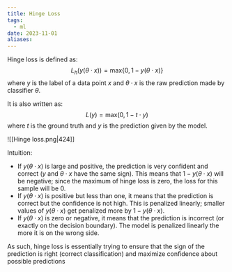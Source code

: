 ```yaml
---
title: Hinge Loss
tags:
  - ml
date: 2023-11-01
aliases:
---
```

Hinge loss is defined as:
$$
L_{h}(y(\theta \cdot x)) = \mathrm{max}\{ 0, 1-y(\theta \cdot x) \}
$$
where $y$ is the label of a data point $x$ and $\theta \cdot x$ is the raw prediction made by classifier $\theta$. 

It is also written as:
$$
L(y) = \mathrm{max}(0, 1-t\cdot y)
$$
where $t$ is the ground truth and $y$ is the prediction given by the model.



![[Hinge loss.png|424]]

Intuition:
- If $y(\theta \cdot x)$ is large and positive, the prediction is very confident and correct ($y$ and $\theta\cdot x$ have the same sign). This means that $1-y(\theta \cdot x)$ will be negative; since the maximum of hinge loss is zero, the loss for this sample will be $0$.
- If $y(\theta \cdot x)$ is positive but less than one, it means that the prediction is correct but the confidence is not high. This is penalized linearly; smaller values of $y(\theta\cdot x)$ get penalized more by $1-y(\theta\cdot x)$.
- If $y(\theta\cdot x)$ is zero or negative, it means that the prediction is incorrect (or exactly on the decision boundary). The model is penalized linearly the more it is on the wrong side. 

As such, hinge loss is essentially trying to ensure that the sign of the prediction is right (correct classification) and maximize confidence about possible predictions